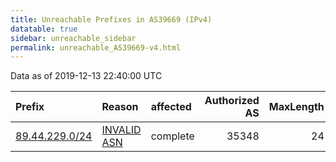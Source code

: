 ```yaml
---
title: Unreachable Prefixes in AS39669 (IPv4)
datatable: true
sidebar: unreachable_sidebar
permalink: unreachable_AS39669-v4.html
---
```


Data as of 2019-12-13 22:40:00 UTC


<div class="datatable-begin"></div>

| Prefix                                                 | Reason                                                                                                | affected   |   Authorized AS |   MaxLength | Anchor                                         |   unreachable /24s |
|:-------------------------------------------------------|:------------------------------------------------------------------------------------------------------|:-----------|----------------:|------------:|:-----------------------------------------------|-------------------:|
| [89.44.229.0/24](https://stat.ripe.net/89.44.229.0/24) | [INVALID ASN](https://rpki-validator.ripe.net/announcement-preview?asn=AS39669&prefix=89.44.229.0/24) | complete   |           35348 |          24 | [RIPE](unreachable_RIPE_NCC_RPKI_Root-v4.html) |                  1 |

<div class="datatable-end"></div>